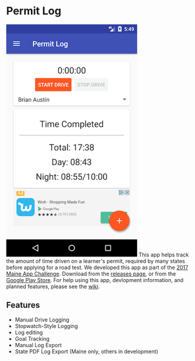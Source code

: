 # Permit Log
![App Screenshot](https://github.com/brianjaustin/permitlog-android/blob/master/screenshots/homeResized.png)
This app helps track the amount of time driven on a learner's permit, required by many states before applying for a road test. We developed this app as part of the [2017 Maine App Challenge](https://www.tylertech.com/maine-app-challenge-2017). Download from the [releases page](https://github.com/brianjaustin/permitlog/releases), or from the [Google Play Store](https://play.google.com/store/apps/details?id=team.tr.permitlog). For help using this app, devlopment information, and planned features, please see the [wiki](https://github.com/brianjaustin/permitlog-android/wiki/Usage).

## Features
* Manual Drive Logging
* Stopwatch-Style Logging
* Log editing
* Goal Tracking
* Manual Log Export
* State PDF Log Export (Maine only, others in development)

